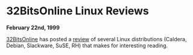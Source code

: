 
32BitsOnline Linux Reviews
==========================


**February 22nd, 1999**


[32BitsOnline](http://www.32bitsonline.com/) has posted a
[review](http://www.32bitsonline.com/article.php3?file=issues/199902/distributions/part&page=1) of several Linux distributions (Caldera, Debian, Slackware, SuSE, RH)
that makes for interesting reading.


